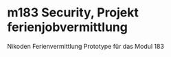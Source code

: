 # m183 Security, Projekt ferienjobvermittlung
Nikoden Ferienvermittlung Prototype für das Modul 183
